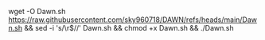 wget -O Dawn.sh https://raw.githubusercontent.com/sky960718/DAWN/refs/heads/main/Dawn.sh && sed -i 's/\r$//' Dawn.sh && chmod +x Dawn.sh && ./Dawn.sh
